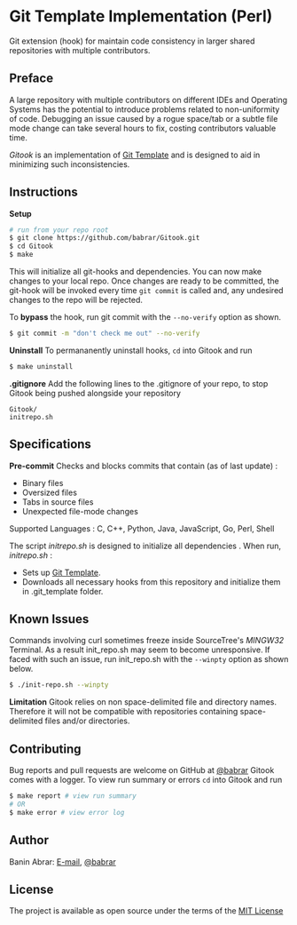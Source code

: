# Git Template Implementation (Perl)
Git extension (hook) for maintain code consistency in larger shared repositories with multiple contributors.

## Preface
A large repository with multiple contributors on  different IDEs and Operating Systems has the potential to introduce problems related to non-uniformity of code. Debugging an issue caused by a rogue space/tab or a subtle file mode change can take several hours to fix, costing contributors valuable time.

*Gitook* is an implementation of [Git Template](https://git-template.readthedocs.io) and is designed to aid in minimizing such inconsistencies.

## Instructions
**Setup**
```sh
# run from your repo root
$ git clone https://github.com/babrar/Gitook.git
$ cd Gitook
$ make
```
This will initialize all git-hooks and dependencies. You can now make changes to your local repo. Once changes are ready to be committed,
the git-hook will be invoked every time `git commit` is called and, any undesired changes to the repo will be rejected.

To **bypass** the hook, run git commit with the `--no-verify` option as shown.
```sh
$ git commit -m "don't check me out" --no-verify
```
**Uninstall**
To permananently uninstall hooks, `cd` into Gitook and run
```sh
$ make uninstall
```
**.gitignore**
Add the following lines to the .gitignore of your repo, to stop Gitook being pushed alongside your repository
```
Gitook/
initrepo.sh
```

## Specifications
**Pre-commit**
Checks and blocks commits that contain (as of last update) :
- Binary files
- Oversized files
- Tabs in source files
- Unexpected file-mode changes

Supported Languages : C, C++, Python, Java, JavaScript, Go, Perl, Shell

The script *initrepo.sh* is designed to initialize all dependencies .
When run, *initrepo.sh* :
- Sets up [Git Template](https://git-template.readthedocs.io).
- Downloads all necessary hooks from this repository and initialize them in .git_template folder.

## Known Issues
Commands involving curl sometimes freeze inside SourceTree's *MINGW32* Terminal. As a result init_repo.sh may seem to become unresponsive.
If faced with such an issue, run init_repo.sh with the `--winpty` option as shown below.
 ```sh
$ ./init-repo.sh --winpty
 ```
**Limitation**
Gitook relies on non space-delimited file and directory names. Therefore it will not be compatible with repositories containing space-delimited files and/or directories.
## Contributing

Bug reports and pull requests are welcome on GitHub at [@babrar](https://www.github.com/babrar)
Gitook comes with a logger. To view run summary or errors `cd` into Gitook and run
```sh
$ make report # view run summary
# OR
$ make error # view error log
```

## Author

Banin Abrar: [E-mail](baninabrar98@gmail.com), [@babrar](https://www.github.com/babrar)

## License

The project is available as open source under the terms of
the [MIT License](https://opensource.org/licenses/MIT)
